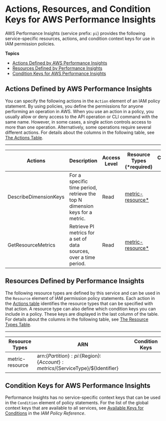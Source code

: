 # Actions, Resources, and Condition Keys for AWS Performance Insights<a name="list_awsperformanceinsights"></a>

AWS Performance Insights \(service prefix: `pi`\) provides the following service\-specific resources, actions, and condition context keys for use in IAM permission policies\.

**Topics**
+ [Actions Defined by AWS Performance Insights](#awsperformanceinsights-actions-as-permissions)
+ [Resources Defined by Performance Insights](#awsperformanceinsights-resources-for-iam-policies)
+ [Condition Keys for AWS Performance Insights](#awsperformanceinsights-policy-keys)

## Actions Defined by AWS Performance Insights<a name="awsperformanceinsights-actions-as-permissions"></a>

You can specify the following actions in the `Action` element of an IAM policy statement\. By using policies, you define the permissions for anyone performing an operation in AWS\. When you use an action in a policy, you usually allow or deny access to the API operation or CLI command with the same name\. However, in some cases, a single action controls access to more than one operation\. Alternatively, some operations require several different actions\. For details about the columns in the following table, see [The Actions Table](reference_policies_actions-resources-contextkeys.md#actions_table)\.


****  

| Actions | Description | Access Level | Resource Types \(\*required\) | Condition Keys | Dependent Actions | 
| --- | --- | --- | --- | --- | --- | 
| DescribeDimensionKeys | For a specific time period, retrieve the top N dimension keys for a metric\. | Read | [metric\-resource\*](#awsperformanceinsights-metric-resource)  |  |  | 
| GetResourceMetrics | Retrieve PI metrics for a set of data sources, over a time period\. | Read | [metric\-resource\*](#awsperformanceinsights-metric-resource)  |  |  | 

## Resources Defined by Performance Insights<a name="awsperformanceinsights-resources-for-iam-policies"></a>

The following resource types are defined by this service and can be used in the `Resource` element of IAM permission policy statements\. Each action in the [Actions table](#awsperformanceinsights-actions-as-permissions) identifies the resource types that can be specified with that action\. A resource type can also define which condition keys you can include in a policy\. These keys are displayed in the last column of the table\. For details about the columns in the following table, see [The Resource Types Table](reference_policies_actions-resources-contextkeys.md#resources_table)\.


****  

| Resource Types | ARN | Condition Keys | 
| --- | --- | --- | 
| metric\-resource | arn:$\{Partition\}:pi:$\{Region\}:$\{Account\}:metrics/$\{ServiceType\}/$\{Identifier\} |  | 

## Condition Keys for AWS Performance Insights<a name="awsperformanceinsights-policy-keys"></a>

Performance Insights has no service\-specific context keys that can be used in the `Condition` element of policy statements\. For the list of the global context keys that are available to all services, see [Available Keys for Conditions](http://docs.aws.amazon.com/IAM/latest/UserGuide/reference_policies_condition-keys.html#AvailableKeys) in the *IAM Policy Reference*\.
